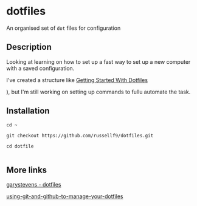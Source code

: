 # dotfiles
An organised set of `dot` files for configuration


## Description

Looking at learning on how to set up a fast way to set up a new computer with a saved configuration.

I've created a structure like [Getting Started With Dotfiles](https://medium.com/@webprolific/getting-started-with-dotfiles-43c3602fd789)

), but I'm still working on setting up commands to fullu automate the task.

## Installation


```
cd ~

git checkout https://github.com/russellf9/dotfiles.git

cd dotfile


```


## More links

[garystevens - dotfiles](https://github.com/garystevens/dotfiles)

[using-git-and-github-to-manage-your-dotfiles](using-git-and-github-to-manage-your-dotfiles)